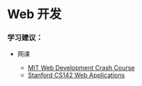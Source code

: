 # Web 开发

### 学习建议：

*   网课

    * [MIT Web Development Crash Course](https://csdiy.wiki/Web%E5%BC%80%E5%8F%91/mitweb/)
    * [Stanford CS142 Web Applications](https://csdiy.wiki/Web%E5%BC%80%E5%8F%91/CS142/)

